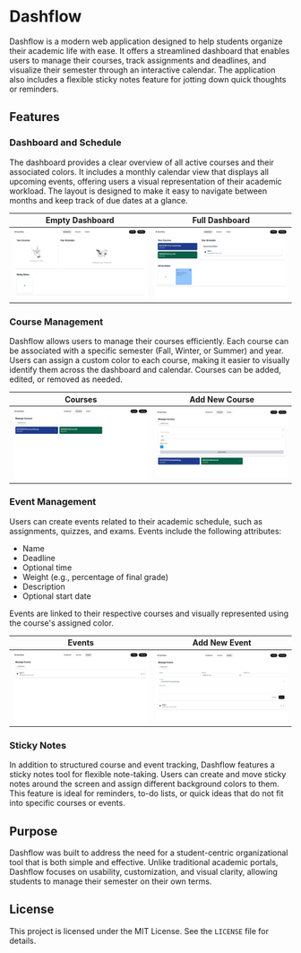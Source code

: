  # Dashflow

Dashflow is a modern web application designed to help students organize their academic life with ease. It offers a streamlined dashboard that enables users to manage their courses, track assignments and deadlines, and visualize their semester through an interactive calendar. The application also includes a flexible sticky notes feature for jotting down quick thoughts or reminders.

## Features

### Dashboard and Schedule

The dashboard provides a clear overview of all active courses and their associated colors. It includes a monthly calendar view that displays all upcoming events, offering users a visual representation of their academic workload. The layout is designed to make it easy to navigate between months and keep track of due dates at a glance.

| Empty Dashboard | Full Dashboard |
|---------|----------------|
![Empty Dashboard screenshot](./screenshots/empty-dashboard.png) | ![Dashboard screenshot](./screenshots/dashboard.png)


### Course Management

Dashflow allows users to manage their courses efficiently. Each course can be associated with a specific semester (Fall, Winter, or Summer) and year. Users can assign a custom color to each course, making it easier to visually identify them across the dashboard and calendar. Courses can be added, edited, or removed as needed.

| Courses | Add New Course |
|---------|----------------|
| ![Courses screenshot](./screenshots/courses.png) | ![New Courses screenshot](./screenshots/courses-newcourse.png) |

### Event Management

Users can create events related to their academic schedule, such as assignments, quizzes, and exams. Events include the following attributes:

- Name  
- Deadline  
- Optional time  
- Weight (e.g., percentage of final grade)  
- Description  
- Optional start date  

Events are linked to their respective courses and visually represented using the course's assigned color.

| Events | Add New Event |
|---------|----------------|
![Events screenshot](./screenshots/events.png) |  ![New Event screenshot](./screenshots/events-newevent.png)


### Sticky Notes

In addition to structured course and event tracking, Dashflow features a sticky notes tool for flexible note-taking. Users can create and move sticky notes around the screen and assign different background colors to them. This feature is ideal for reminders, to-do lists, or quick ideas that do not fit into specific courses or events.

## Purpose

Dashflow was built to address the need for a student-centric organizational tool that is both simple and effective. Unlike traditional academic portals, Dashflow focuses on usability, customization, and visual clarity, allowing students to manage their semester on their own terms.

## License

This project is licensed under the MIT License. See the `LICENSE` file for details.
